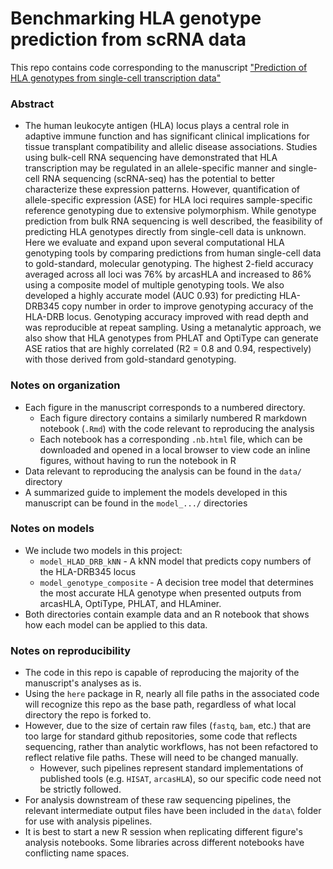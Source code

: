 # Benchmarking HLA genotype prediction from scRNA data

This repo contains code corresponding to the manuscript ["Prediction of HLA genotypes from single-cell transcription data"](https://www.biorxiv.org/content/10.1101/2022.06.09.495569v1)

### Abstract 

- The human leukocyte antigen (HLA) locus plays a central role in adaptive immune function and has significant clinical implications for tissue transplant compatibility and allelic disease associations. Studies using bulk-cell RNA sequencing have demonstrated that HLA transcription may be regulated in an allele-specific manner and single-cell RNA sequencing (scRNA-seq) has the potential to better characterize these expression patterns. However, quantification of allele-specific expression (ASE) for HLA loci requires sample-specific reference genotyping due to extensive polymorphism. While genotype prediction from bulk RNA sequencing is well described, the feasibility of predicting HLA genotypes directly from single-cell data is unknown. Here we evaluate and expand upon several computational HLA genotyping tools by comparing predictions from human single-cell data to gold-standard, molecular genotyping. The highest 2-field accuracy averaged across all loci was 76% by arcasHLA and increased to 86% using a composite model of multiple genotyping tools. We also developed a highly accurate model (AUC 0.93) for predicting HLA-DRB345 copy number in order to improve genotyping accuracy of the HLA-DRB locus. Genotyping accuracy improved with read depth and was reproducible at repeat sampling. Using a metanalytic approach, we also show that HLA genotypes from PHLAT and OptiType can generate ASE ratios that are highly correlated (R2 = 0.8 and 0.94, respectively) with those derived from gold-standard genotyping.

### Notes on organization

- Each figure in the manuscript corresponds to a numbered directory. 
  - Each figure directory contains a similarly numbered R markdown notebook (`.Rmd`) with the code relevant to reproducing the analysis
  - Each notebook has a corresponding `.nb.html` file, which can be downloaded and opened in a local browser to view code an inline figures, without having to run the notebook in R
- Data relevant to reproducing the analysis can be found in the `data/` directory 
- A summarized guide to implement the models developed in this manuscript can be found in the `model_.../` directories

### Notes on models

- We include two models in this project:
  - `model_HLAD_DRB_kNN` - A kNN model that predicts copy numbers of the HLA-DRB345 locus
  - `model_genotype_composite` - A decision tree model that determines the most accurate HLA genotype when presented outputs from arcasHLA, OptiType, PHLAT, and HLAminer.
- Both directories contain example data and an R notebook that shows how each model can be applied to this data. 

### Notes on reproducibility

- The code in this repo is capable of reproducing the majority of the manuscript's analyses as is.
- Using the `here` package in R, nearly all file paths in the associated code will recognize this repo as the base path, regardless of what local directory the repo is forked to.
- However, due to the size of certain raw files (`fastq`, `bam`, etc.) that are too large for standard github repositories, some code that reflects sequencing, rather than analytic workflows, has not been refactored to reflect relative file paths. These will need to be changed manually.
  - However, such pipelines represent standard implementations of published tools (e.g. `HISAT`, `arcasHLA`), so our specific code need not be strictly followed.
- For analysis downstream of these raw sequencing pipelines, the relevant intermediate output files have been included in the `data\` folder for use with analysis pipelines. 
- It is best to start a new R session when replicating different figure's analysis notebooks. Some libraries across different notebooks have conflicting name spaces. 


